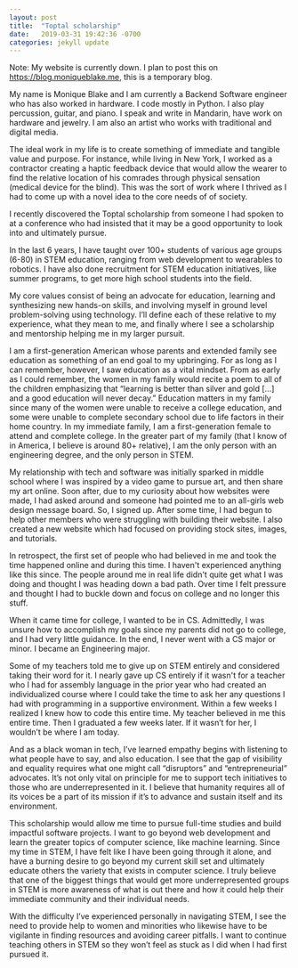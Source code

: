 ```yaml
---
layout: post
title:  "Toptal scholarship"
date:   2019-03-31 19:42:36 -0700
categories: jekyll update
---
```


Note: My website is currently down. I plan to post this on https://blog.moniqueblake.me, this is a temporary blog.

My name is Monique Blake and I am currently a Backend Software engineer who has also worked in hardware. I code mostly in Python. I also play percussion, guitar, and piano. I speak and write in Mandarin, have work on hardware and jewelry. I am also an artist who works with traditional and digital media. 
 
The ideal work in my life is to create something of immediate and tangible value and purpose. For instance, while living in New York, I worked as a contractor creating a haptic feedback device that would allow the wearer to find the relative location of his comrades through physical sensation (medical device for the blind). This was the sort of work where I thrived as I had to come up with a novel idea to the core needs of of society.
 
I recently discovered the Toptal scholarship from someone I had spoken to at a conference who had insisted that it may be a good opportunity to look into and ultimately pursue. 
 
In the last 6 years, I have taught over 100+ students of various age groups (6-80) in STEM education, ranging from web development to wearables to robotics. I have also done recruitment for STEM education initiatives, like summer programs, to get more high school students into the field.
 
My core values consist of being an advocate for education, learning and synthesizing new hands-on skills, and involving myself in ground level problem-solving using technology. I’ll define each of these relative to my experience, what they mean to me, and finally where I see a scholarship and mentorship helping me in my larger pursuit.
 
I am a first-generation American whose parents and extended family see education as something of an end goal to my upbringing. For as long as I can remember, however, I saw education as a vital mindset. From as early as I could remember, the women in my family would recite a poem to all of the children emphasizing that “learning is better than silver and gold [...] and a good education will never decay.” Education matters in my family since many of the women were unable to receive a college education, and some were unable to complete secondary school due to life factors in their home country. In my immediate family, I am a first-generation female to attend and complete college. In the greater part of my family (that I know of in America, I believe is around 80+ relative), I am the only person with an engineering degree, and the only person in STEM.
 
My relationship with tech and software was initially sparked in middle school where I was inspired by a video game to pursue art, and then share my art online. Soon after, due to my curiosity about how websites were made, I had asked around and someone had pointed me to an all-girls web design message board. So, I signed up. After some time, I had begun to help other members who were struggling with building their website. I also created a new website which had focused on providing stock sites, images, and tutorials. 
 
In retrospect, the first set of people who had believed in me and took the time happened online and during this time. I haven't experienced anything like this since. The people around me in real life didn't quite get what I was doing and thought I was heading down a bad path. Over time I felt pressure and thought I had to buckle down and focus on college and no longer this stuff.
 
When it came time for college, I wanted to be in CS. Admittedly, I was unsure how to accomplish my goals since my parents did not go to college, and I had very little guidance. In the end, I never went with a CS major or minor. I became an Engineering major. 
 
Some of my teachers told me to give up on STEM entirely and considered taking their word for it. I nearly gave up CS entirely if it wasn't for a teacher who I had for assembly language in the prior year who had created an individualized course where I could take the time to ask her any questions I had with programming in a supportive environment. Within a few weeks I realized I knew how to code this entire time. My teacher believed in me this entire time. Then I graduated a few weeks later. If it wasn’t for her, I wouldn’t be where I am today.
 
And as a black woman in tech, I’ve learned empathy begins with listening to what people have to say, and also education. I see that the gap of visibility and equality requires what one might call “disruptors” and “entrepreneurial” advocates. It’s not only vital on principle for me to support tech initiatives to those who are underrepresented in it. I believe that humanity requires all of its voices be a part of its mission if it’s to advance and sustain itself and its environment.
 
This scholarship would allow me time to pursue full-time studies and build impactful software projects. I want to go beyond web development and learn the greater topics of computer science, like machine learning. Since my time in STEM, I have felt like I have been going through it alone, and have a burning desire to go beyond my current skill set and ultimately educate others the variety that exists in computer science. I truly believe that one of the biggest things that would get more underrepresented groups in STEM is more awareness of what is out there and how it could help their immediate community and their individual needs.

With the difficulty I’ve experienced personally in navigating STEM, I see the need to provide help to women and minorities who likewise have to be vigilante in finding resources and avoiding career pitfalls. I want to continue teaching others in STEM so they won’t feel as stuck as I did when I had first pursued it.

